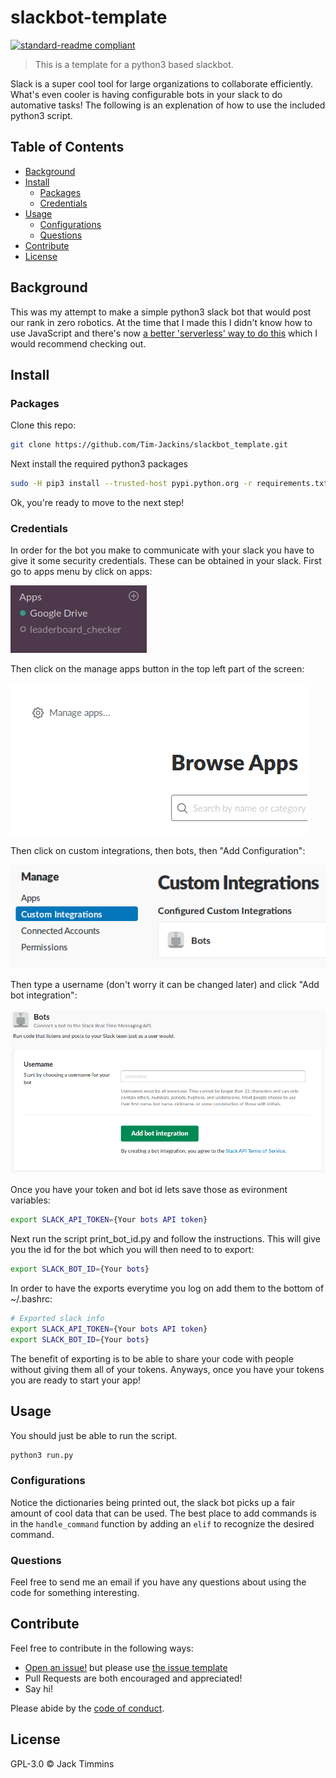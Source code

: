 # slackbot-template

[![standard-readme compliant](https://img.shields.io/badge/readme%20style-standard-brightgreen.svg?style=flat-square)](https://github.com/RichardLitt/standard-readme)

> This is a template for a python3 based slackbot.

Slack is a super cool tool for large organizations to collaborate efficiently. What's even cooler is having configurable bots in your slack to do automative tasks! The following is an explenation of how to use the included python3 script.

## Table of Contents
- [Background](#background)
- [Install](#install)
	- [Packages](#packages)
	- [Credentials](#credentials)
- [Usage](#usage)
	- [Configurations](#configurations)
	- [Questions](#questions)
- [Contribute](#contribute)
- [License](#license)

## Background
This was my attempt to make a simple python3 slack bot that would post our rank in zero robotics. At the time that I made this I didn't know how to use JavaScript and there's now [a better 'serverless' way to do this](https://github.com/johnagan/serverless-slackbot) which I would recommend checking out.

## Install
### Packages

Clone this repo:
```bash
git clone https://github.com/Tim-Jackins/slackbot_template.git
```

Next install the required python3 packages
```bash
sudo -H pip3 install --trusted-host pypi.python.org -r requirements.txt
```
Ok, you're ready to move to the next step!

### Credentials

In order for the bot you make to communicate with your slack you have to give it some security credentials. These can be obtained in your slack. First go to apps menu by click on apps:

![fig1](media/slack_home.png)

Then click on the manage apps button in the top left part of the screen:

![fig2](media/manage_apps.png)

Then click on custom integrations, then bots, then "Add Configuration":

![fig3](media/integrations.png)

Then type a username (don't worry it can be changed later) and click "Add bot integration": 

![fig4](media/config.png)


Once you have your token and bot id lets save those as evironment variables:
```bash
export SLACK_API_TOKEN={Your bots API token}
```
Next run the script print_bot_id.py and follow the instructions. This will give you the id for the bot which you will then need to to export:
```bash
export SLACK_BOT_ID={Your bots}
```

In order to have the exports everytime you log on add them to the bottom of ~/.bashrc:
```bash
# Exported slack info
export SLACK_API_TOKEN={Your bots API token}
export SLACK_BOT_ID={Your bots}
```

The benefit of exporting is to be able to share your code with people without giving them all of your tokens. Anyways, once you have your tokens you are ready to start your app!

## Usage

You should just be able to run the script.
```bash
python3 run.py
```

### Configurations

Notice the dictionaries being printed out, the slack bot picks up a fair amount of cool data that can be used. The best place to add commands is in the `handle_command` function by adding an `elif` to recognize the desired command.

### Questions

Feel free to send me an email if you have any questions about using the code for something interesting.

## Contribute

Feel free to contribute in the following ways:

- [Open an issue!](https://github.com/Tim-Jackins/slackbot-template/issues/new) but please use [the issue template](docs/issue_template.md)
- Pull Requests are both encouraged and appreciated!
- Say hi!

Please abide by the [code of conduct](docs/CODE_OF_CONDUCT.md).


## License

GPL-3.0 © Jack Timmins